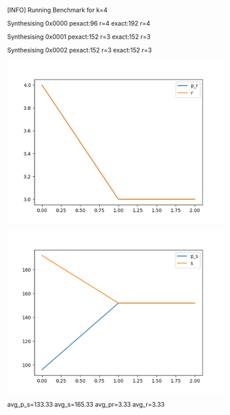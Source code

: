 [INFO] Running Benchmark for k=4

Synthesising 0x0000 pexact:96 r=4 exact:192 r=4

Synthesising 0x0001 pexact:152 r=3 exact:152 r=3

Synthesising 0x0002 pexact:152 r=3 exact:152 r=3

![image1](benchmark_r.png?)

![image2](benchmark_s.png?)

 avg_p_s=133.33 avg_s=165.33 avg_pr=3.33 avg_r=3.33

